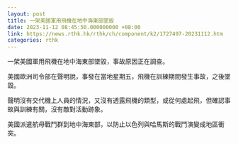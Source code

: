 ```yaml
---
layout: post
title: 一架美國軍用飛機在地中海東部墜毀
date: 2023-11-12 08:45:50.000000000 +08:00
link: https://news.rthk.hk/rthk/ch/component/k2/1727497-20231112.htm
categories: rthk
---
```


一架美國軍用飛機在地中海東部墜毀，事故原因正在調查。

美國歐洲司令部在聲明說，事發在當地星期五，飛機在訓練期間發生事故，之後墜毀。

聲明沒有交代機上人員的情況，又沒有透露飛機的類型，或從何處起飛，但確認事故與訓練有關，沒有敵對活動跡象。

美國派遣航母戰鬥群到地中海東部，以防止以色列與哈馬斯的戰鬥演變成地區衝突。
